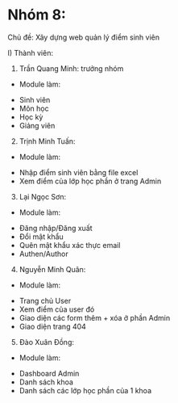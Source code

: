 # Nhóm 8:
Chủ đề: Xây dựng web quản lý điểm sinh viên

I) Thành viên:
1) Trần Quang Minh: trưởng nhóm
- Module làm: 
+ Sinh viên
+ Môn học
+ Học kỳ
+ Giảng viên

2) Trịnh Minh Tuấn: 
- Module làm:
+ Nhập điểm sinh viên bằng file excel
+ Xem điểm của lớp học phần ở trang Admin

3) Lại Ngọc Sơn: 
- Module làm:
+ Đăng nhập/Đăng xuất
+ Đổi mật khẩu
+ Quên mật khẩu xác thực email
+ Authen/Author

4) Nguyễn Minh Quân:
- Module làm: 
+ Trang chủ User
+ Xem điểm của user đó
+ Giao diện các form thêm + xóa ở phần Admin
+ Giao diện trang 404

5) Đào Xuân Đồng:
- Module làm:
+ Dashboard Admin
+ Danh sách khoa
+ Danh sách các lớp học phần của 1 khoa
